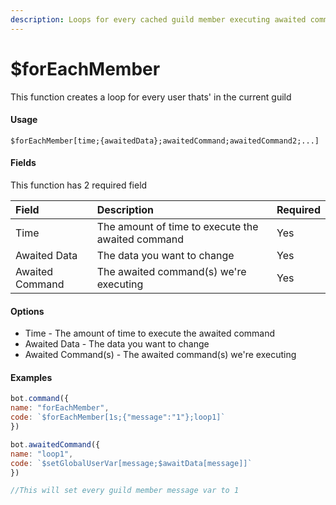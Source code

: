 ```yaml
---
description: Loops for every cached guild member executing awaited commands
---
```


# $forEachMember

This function creates a loop for every user thats' in the current guild

#### Usage

```
$forEachMember[time;{awaitedData};awaitedCommand;awaitedCommand2;...]
```

#### Fields

This function has 2 required field

| Field | Description | Required |
| :--- | :--- | :--- |
| Time | The amount of time to execute the awaited command | Yes |
| Awaited Data | The data you want to change | Yes |
| Awaited Command | The awaited command\(s\) we're executing | Yes |


#### Options

* Time - The amount of time to execute the awaited command
* Awaited Data - The data you want to change
* Awaited Command\(s\) - The awaited command\(s\) we're executing

#### Examples

```javascript
bot.command({
name: "forEachMember",
code: `$forEachMember[1s;{"message":"1"};loop1]`
})

bot.awaitedCommand({
name: "loop1",
code: `$setGlobalUserVar[message;$awaitData[message]]`
})

//This will set every guild member message var to 1
```
